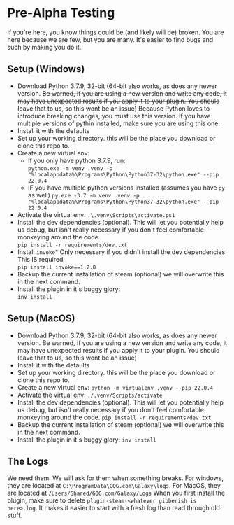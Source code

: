 # Pre-Alpha Testing

If you're here, you know things could be (and likely will be) broken. You are here because we are few, but you are many. It's easier to find bugs and such by making you do it. 

## Setup (Windows)
* Download Python 3.7.9, 32-bit (64-bit also works, as does any newer version. ~~Be warned, if you are using a new version and write any code, it may have unexpected results if you apply it to your plugin. You should leave that to us, so this wont be an issue)~~ Because Python loves to introduce breaking changes, you must use this version. If you have multiple versions of pythin installed, make sure you are using this one. 
* Install it with the defaults
* Set up your working directory. this will be the place you download or clone this repo to. 
* Create a new virtual env:<br/>
  - If you only have python 3.7.9, run:<br/>
    `python.exe -m venv .venv -p "%localappdata%\Programs\Python\Python37-32\python.exe" --pip 22.0.4`
  - IF you have multiple python versions installed (assumes you have `py` as well)
    `py.exe -3.7 -m venv .venv -p "%localappdata%\Programs\Python\Python37-32\python.exe" --pip 22.0.4`
* Activate the virtual env:
  `.\.venv\Scripts\activate.ps1`
* Install the dev dependencies (optional). This will let you potentially help us debug, but isn't really necessary if you don't feel comfortable monkeying around the code. <br/>
  `pip install -r requirements/dev.txt`
* Install `invoke`* Only necessary if you didn't install the dev dependencies. This IS required<br/>
  `pip install invoke==1.2.0`
* Backup the current installation of steam (optional) we will overwrite this in the next command.
* Install the plugin in it's buggy glory:<br/>
  `inv install`

## Setup (MacOS)
* Download Python 3.7.9, 32-bit (64-bit also works, as does any newer version. Be warned, if you are using a new version and write any code, it may have unexpected results if you apply it to your plugin. You should leave that to us, so this wont be an issue)
* Install it with the defaults
* Set up your working directory. this will be the place you download or clone this repo to. 
* Create a new virtual env:
  `python -m virtualenv .venv --pip 22.0.4`
* Activate the virtual env:
  `./.venv/Scripts/activate`
* Install the dev dependencies (optional). This will let you potentially help us debug, but isn't really necessary if you don't feel comfortable monkeying around the code. 
  `pip install -r requirements/dev.txt`
* Backup the current installation of steam (optional) we will overwrite this in the next command.
* Install the plugin in it's buggy glory:
  `inv install`

 ## The Logs

 We need them. We will ask for them when something breaks. For windows, they are located at `C:\ProgramData\GOG.com\Galaxy\logs`. For MacOS, they are located at `/Users/Shared/GOG.com/Galaxy/Logs`
 When you first install the plugin, make sure to delete `plugin-steam-<whatever gibberish is here>.log`. It makes it easier to start with a fresh log than read through old stuff. 
